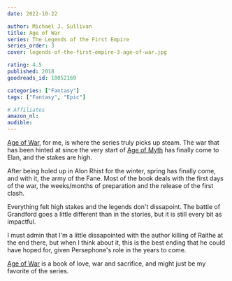 ```yaml
---
date: 2022-10-22

author: Michael J. Sullivan
title: Age of War
series: The Legends of the First Empire
series_order: 3
cover: legends-of-the-first-empire-3-age-of-war.jpg

rating: 4.5
published: 2018
goodreads_id: 18052169

categories: ["Fantasy"]
tags: ["Fantasy", "Epic"]

# Affiliates
amazon_nl: 
audible: 
---
```


[Age of War](), for me, is where the series truly picks up steam. The war that has been hinted at since the very start of [Age of Myth](2016-07-26-Michael-J.-Sullivan---Age-of-Myth.md) has finally come to Elan, and the stakes are high.

<!--more-->

After being holed up in Alon Rhist for the winter, spring has finally come, and with it, the army of the Fane. Most of the book deals with the first days of the war, the weeks/months of preparation and the release of the first clash.

Everything felt high stakes and the legends don't dissapoint. The battle of Grandford goes a little different than in the stories, but it is still every bit as impactful.

<spoiler>I must admin that I'm a little dissapointed with the author killing of Raithe at the end there, but when I think about it, this is the best ending that he could have hoped for, given Persephone's role in the years to come.</spoiler>

[Age of War]() is a book of love, war and sacrifice, and might just be my favorite of the series.
